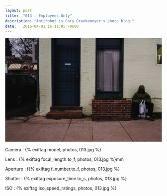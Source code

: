 ```yaml
---
layout: post
title:  "013 - Employees Only"
description: "Antirobot is Cory Grunkemeyer's photo blog."
date:   2016-04-01 16:11:05 -0600
---
```


![013 - Employees Only](/photos/013.jpg)

Camera
: {% exiftag model, photos, 013.jpg %}

Lens
: {% exiftag focal_length.to_f, photos, 013.jpg %}mm

Aperture
: f{% exiftag f_number.to_f, photos, 013.jpg %}

Shutter
: {% exiftag exposure_time.to_s, photos, 013.jpg %}

ISO
: {% exiftag iso_speed_ratings, photos, 013.jpg %}
